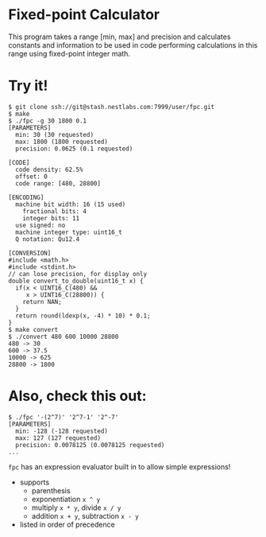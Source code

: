 # Fixed-point Calculator

This program takes a range [min, max] and precision and calculates constants and information to be used in code performing calculations in this range using fixed-point integer math.

# Try it!

    $ git clone ssh://git@stash.nestlabs.com:7999/user/fpc.git
    $ make
    $ ./fpc -g 30 1800 0.1
    [PARAMETERS]
      min: 30 (30 requested)
      max: 1800 (1800 requested)
      precision: 0.0625 (0.1 requested)
    
    [CODE]
      code density: 62.5%
      offset: 0
      code range: [480, 28800]
    
    [ENCODING]
      machine bit width: 16 (15 used)
        fractional bits: 4
        integer bits: 11
      use signed: no
      machine integer type: uint16_t
      Q notation: Qu12.4
    
    [CONVERSION]
    #include <math.h>
    #include <stdint.h>
    // can lose precision, for display only
    double convert_to_double(uint16_t x) {
      if(x < UINT16_C(480) &&
         x > UINT16_C(28800)) {
        return NAN;
      }
      return round(ldexp(x, -4) * 10) * 0.1;
    }
    $ make convert
    $ ./convert 480 600 10000 28800
    480 -> 30
    600 -> 37.5
    10000 -> 625
    28800 -> 1800

# Also, check this out:

    $ ./fpc '-(2^7)' '2^7-1' '2^-7'
    [PARAMETERS]
      min: -128 (-128 requested)
      max: 127 (127 requested)
      precision: 0.0078125 (0.0078125 requested)
    ...

`fpc` has an expression evaluator built in to allow simple expressions!

-   supports
    -   parenthesis
    -   exponentiation `x ^ y`
    -   multiply `x * y`, divide `x / y`
    -   addition `x + y`, subtraction `x - y`
-   listed in order of precedence
